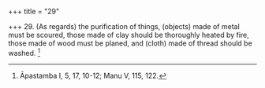 +++
title = "29"

+++
29. (As regards) the purification of things, (objects) made of metal must be scoured, those made of clay should be thoroughly heated by fire, those made of wood must be planed, and (cloth) made of thread should be washed. [^21] 


[^21]:  Āpastamba I, 5, 17, 10-12; Manu V, 115, 122.
